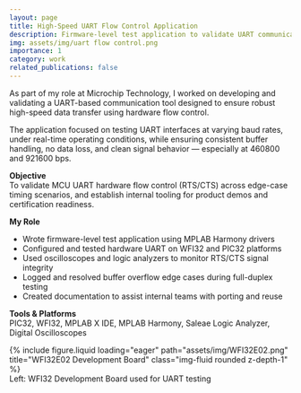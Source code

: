 ```yaml
---
layout: page
title: High-Speed UART Flow Control Application
description: Firmware-level test application to validate UART communication under high-speed conditions.
img: assets/img/uart flow control.png
importance: 1
category: work
related_publications: false
---
```


As part of my role at Microchip Technology, I worked on developing and validating a UART-based communication tool designed to ensure robust high-speed data transfer using hardware flow control.

The application focused on testing UART interfaces at varying baud rates, under real-time operating conditions, while ensuring consistent buffer handling, no data loss, and clean signal behavior — especially at 460800 and 921600 bps.

**Objective**  
To validate MCU UART hardware flow control (RTS/CTS) across edge-case timing scenarios, and establish internal tooling for product demos and certification readiness.

**My Role**

- Wrote firmware-level test application using MPLAB Harmony drivers
- Configured and tested hardware UART on WFI32 and PIC32 platforms
- Used oscilloscopes and logic analyzers to monitor RTS/CTS signal integrity
- Logged and resolved buffer overflow edge cases during full-duplex testing
- Created documentation to assist internal teams with porting and reuse

**Tools & Platforms**  
PIC32, WFI32, MPLAB X IDE, MPLAB Harmony, Saleae Logic Analyzer, Digital Oscilloscopes

<!-- Optional: Embed link to source code if available in the future
<a href="https://github.com/rohxander/uart-tool" class="btn btn-sm z-depth-0" target="_blank">
  <i class="fas fa-code"></i> View Source
</a>
-->

<div class="row">
  <div class="col-sm mt-3 mt-md-0">
    {% include figure.liquid loading="eager" path="assets/img/WFI32E02.png" title="WFI32E02 Development Board" class="img-fluid rounded z-depth-1" %}
  </div>
  <!-- 
  <div class="col-sm mt-3 mt-md-0">
    {% include figure.liquid loading="eager" path="assets/img/oscilloscope_uart.jpg" title="Logic analyzer trace during stress test" class="img-fluid rounded z-depth-1" %}
  </div>
  <div class="col-sm mt-3 mt-md-0">
    {% include figure.liquid loading="eager" path="assets/img/pic32_board.jpg" title="PIC32 test setup" class="img-fluid rounded z-depth-1" %}
  </div>
  -->
</div>

<div class="caption">
  Left: WFI32 Development Board used for UART testing
  <!-- Middle: full-duplex trace on logic analyzer; Right: target board used for tests -->
</div>

<!--
<div class="row justify-content-sm-center">
  <div class="col-sm-8 mt-3 mt-md-0">
    {% include figure.liquid path="assets/img/code_sample.jpg" title="UART initialization snippet" class="img-fluid rounded z-depth-1" %}
  </div>
  <div class="col-sm-4 mt-3 mt-md-0">
    {% include figure.liquid path="assets/img/test_gui.jpg" title="Test GUI (Python-based)" class="img-fluid rounded z-depth-1" %}
  </div>
</div>
<div class="caption">
  (Optional future section showing test interface and firmware code layout)
</div>
-->
